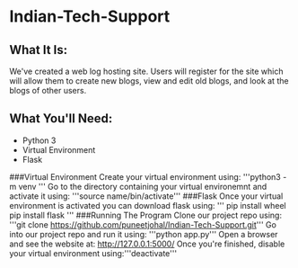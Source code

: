 # Indian-Tech-Support

## What It Is:
We've created a web log hosting site. Users will register for the site which will allow them to create new blogs, view and edit old blogs, and look at the blogs of other users.
## What You'll Need:
* Python 3
* Virtual Environment
* Flask

###Virtual Environment
Create your virtual environment using: '''python3 -m venv <name> '''
Go to the directory containing your virtual environemnt and activate it using: '''source name/bin/activate''' 
###Flask
Once your virtual environment is activated you can download flask using:
'''
pip install wheel
pip install flask
'''
###Running The Program
Clone our project repo using: '''git clone https://github.com/puneetjohal/Indian-Tech-Support.git'''
Go into our project repo and run it using: '''python app.py'''
Open a browser and see the website at: http://127.0.0.1:5000/
Once you're finished, disable your virtual environment using:'''deactivate'''
